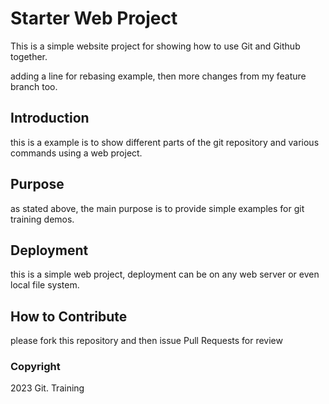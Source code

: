 # Starter Web Project

This is a simple website project for 
showing how to use Git and Github together.

adding a line for rebasing example, then more changes from my feature branch too. 

## Introduction

this is a example is to show different parts 
of the git repository and various commands
using a web project.

## Purpose

as stated above, the main purpose is to
provide simple examples for git training
demos.

## Deployment

this is a simple web project, deployment
can be on any web server or even local 
file system.

## How to Contribute

please fork this repository  and then issue Pull 
Requests for review
### Copyright

2023 Git. Training